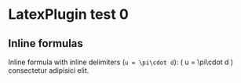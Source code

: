 # LatexPlugin test 0

## Inline formulas

Inline formula with inline delimiters (`u = \pi\cdot d`): \( u = \pi\cdot d \) consectetur adipisici elit.


